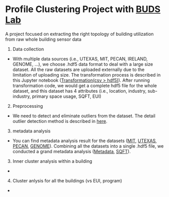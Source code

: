 # Profile Clustering Project with [BUDS Lab](http://www.budslab.org/) 

A project focused on extracting the right topology of building utilization from raw whole building sensor data

1. Data collection

- With multiple data sources (i.e., UTEXAS, MIT, PECAN, IRELAND, GENOME, ...), we choose .hdf5 data format to deal with a large size dataset. All the raw datasets are uploaded externally due to the limitation of uploading size. The transformation process is described in this Jupyter notebook ([Transformation(csv > hdf5)](Transformation_Code.ipynb)). After running transformation code, we would get a complete hdf5 file for the whole dataset, and this dataset has 4 attributes (i.e., location, industry, sub-industry, primary space usage, SQFT, EUI) 

2. Preprocessing

- We need to detect and eliminate outliers from the dataset. The detail outlier detection method is described in [here](Preprocessing_PILOT.ipynb).

3. metadata analysis

- You can find metadata analysis result for the datasets ([MIT](mit.ipynb), [UTEXAS](utexas.ipynb), [PECAN](pecan.ipynb), [GENOME](https://github.com/buds-lab/the-building-data-genome-project)). Combining all the datasets into a single .hdf5 file, we conducted a grand metadata analysis ([Metadata](Total.ipynb), [SQFT](GGplot.ipynb)).

3. Inner cluster analysis within a building

-

4. Cluster anlysis for all the buildings (vs EUI, program)

-
